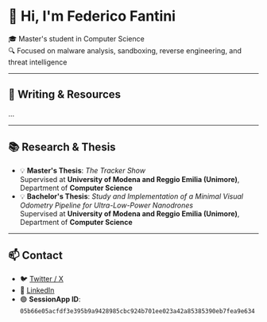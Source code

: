 # 👋 Hi, I'm Federico Fantini

🎓 Master's student in Computer Science  
🔍 Focused on malware analysis, sandboxing, reverse engineering, and threat intelligence

---

## 📝 Writing & Resources

...

---

## 📚 Research & Thesis

- 💡 **Master's Thesis**: _The Tracker Show_  
  Supervised at **University of Modena and Reggio Emilia (Unimore)**, Department of **Computer Science**
- 💡 **Bachelor's Thesis**: _Study and Implementation of a Minimal Visual Odometry Pipeline for Ultra-Low-Power Nanodrones_  
  Supervised at **University of Modena and Reggio Emilia (Unimore)**, Department of **Computer Science**

---

## 📫 Contact
- 🐦 [Twitter / X](https://x.com/ffantini_)  
- 🔗 [LinkedIn](https://www.linkedin.com/in/federico-fantini-7407412a0)
- 🟢 **SessionApp ID**: `05b66e05acfdf3e395b9a9428985cbc924b701ee023a42a85385390eb7fea9e634`
